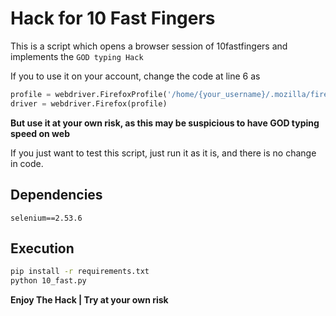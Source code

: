 # Hack for 10 Fast Fingers
This is a script which opens a browser session of 10fastfingers and implements the `GOD typing Hack`

If you to use it on your account, change the code at line 6 as
```py
profile = webdriver.FirefoxProfile('/home/{your_username}/.mozilla/firefox/{your_default_profile}')
driver = webdriver.Firefox(profile)
```

**But use it at your own risk, as this may be suspicious to have GOD typing speed on web**

If you just want to test this script, just run it as it is, and there is no change in code.

## Dependencies
```
selenium==2.53.6
```

## Execution
```sh
pip install -r requirements.txt
python 10_fast.py
```

**Enjoy The Hack | Try at your own risk**
